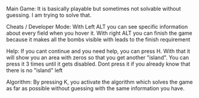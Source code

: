 Main Game:
It is basically playable but sometimes not solvable without guessing. I am trying to solve that.

Cheats / Developer Mode:
With Left ALT you can see specific information about every field when you hover it.
With right ALT you can finish the game because it makes all the bombs visible with leads to the finish requirement

Help:
If you cant continue and you need help, you can press H. With that it will show you an area with zeros so that you get another "island". You can press it 3 times until it gets disabled. Dont press it if you already know that there is no "island" left

Algorithm:
By pressing K, you activate the algorithm which solves the game as far as possible without guessing with the same information you have.
